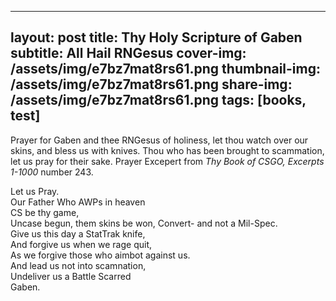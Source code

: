 ---
layout: post
title: Thy Holy Scripture of Gaben 
subtitle: All Hail RNGesus
cover-img: /assets/img/e7bz7mat8rs61.png
thumbnail-img: /assets/img/e7bz7mat8rs61.png
share-img: /assets/img/e7bz7mat8rs61.png
tags: [books, test]
--

Prayer for Gaben and thee RNGesus of holiness, let thou watch over our skins, and bless us with knives. 
Thou who has been brought to scammation, let us pray for their sake. 
Prayer Excepert from *Thy Book of CSGO, Excerpts 1-1000* number 243.

Let us Pray.<br/>
Our Father Who AWPs in heaven<br/>
CS be thy game,<br/>
Uncase begun, them skins be won, Convert- and not a Mil-Spec.<br/>
Give us this day a StatTrak knife,<br/>
And forgive us when we rage quit,<br/>
As we forgive those who aimbot against us.<br/>
And lead us not into scamnation,<br/>
Undeliver us a Battle Scarred<br/>
Gaben.<br/>
